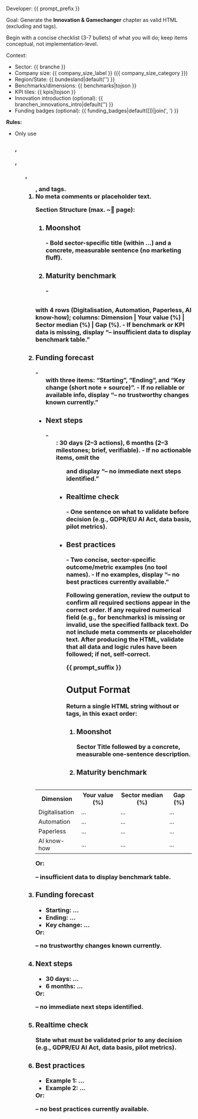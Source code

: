 Developer: {{ prompt_prefix }}

Goal: Generate the **Innovation & Gamechanger** chapter as valid HTML (excluding <html> and <body> tags).

Begin with a concise checklist (3-7 bullets) of what you will do; keep items conceptual, not implementation-level.

Context:
- Sector: {{ branche }}
- Company size: {{ company_size_label }} ({{ company_size_category }})
- Region/State: {{ bundesland|default('') }}
- Benchmarks/dimensions: {{ benchmarks|tojson }}
- KPI tiles: {{ kpis|tojson }}
- Innovation introduction (optional): {{ branchen_innovations_intro|default('') }}
- Funding badges (optional): {{ funding_badges|default([])|join(', ') }}

**Rules:**
- Only use <h3>, <p>, <ul>, <ol>, and <table> tags.
- No meta comments or placeholder text.

**Section Structure** (max. ~ page):
1. <h3>Moonshot</h3>
   - Bold sector-specific title (within <b>...</b>) and a concrete, measurable sentence (no marketing fluff).
2. <h3>Maturity benchmark</h3>
   - <table> with 4 rows (Digitalisation, Automation, Paperless, AI know-how); columns: Dimension | Your value (%) | Sector median (%) | Gap (%).
   - If benchmark or KPI data is missing, display “– insufficient data to display benchmark table.”
3. <h3>Funding forecast</h3>
   - <ul> with three items: “Starting”, “Ending”, and “Key change (short note + source)”.
   - If no reliable or available info, display “– no trustworthy changes known currently.”
4. <h3>Next steps</h3>
   - <ul>: 30 days (2–3 actions), 6 months (2–3 milestones; brief, verifiable).
   - If no actionable items, omit the <ul> and display “– no immediate next steps identified.”
5. <h3>Realtime check</h3>
   - One sentence on what to validate before decision (e.g., GDPR/EU AI Act, data basis, pilot metrics).
6. <h3>Best practices</h3>
   - Two concise, sector-specific outcome/metric examples (no tool names).
   - If no examples, display “– no best practices currently available.”

Following generation, review the output to confirm all required sections appear in the correct order. If any required numerical field (e.g., for benchmarks) is missing or invalid, use the specified fallback text. Do not include meta comments or placeholder text. After producing the HTML, validate that all data and logic rules have been followed; if not, self-correct.

{{ prompt_suffix }}

## Output Format

Return a single HTML string without <html> or <body> tags, in this exact order:

1. <h3>Moonshot</h3>
   <p><b>Sector Title</b> followed by a concrete, measurable one-sentence description.</p>
2. <h3>Maturity benchmark</h3>
   <table>
    <tr><th>Dimension</th><th>Your value (%)</th><th>Sector median (%)</th><th>Gap (%)</th></tr>
    <tr><td>Digitalisation</td><td>...</td><td>...</td><td>...</td></tr>
    <tr><td>Automation</td><td>...</td><td>...</td><td>...</td></tr>
    <tr><td>Paperless</td><td>...</td><td>...</td><td>...</td></tr>
    <tr><td>AI know-how</td><td>...</td><td>...</td><td>...</td></tr>
   </table>
   Or: <p>– insufficient data to display benchmark table.</p>
3. <h3>Funding forecast</h3>
   <ul>
    <li>Starting: ...</li>
    <li>Ending: ...</li>
    <li>Key change: ...</li>
   </ul>
   Or: <p>– no trustworthy changes known currently.</p>
4. <h3>Next steps</h3>
   <ul>
    <li>30 days: ...</li>
    <li>6 months: ...</li>
   </ul>
   Or: <p>– no immediate next steps identified.</p>
5. <h3>Realtime check</h3>
   <p>State what must be validated prior to any decision (e.g., GDPR/EU AI Act, data basis, pilot metrics).</p>
6. <h3>Best practices</h3>
   <ul>
    <li>Example 1: ...</li>
    <li>Example 2: ...</li>
   </ul>
   Or: <p>– no best practices currently available.</p>
